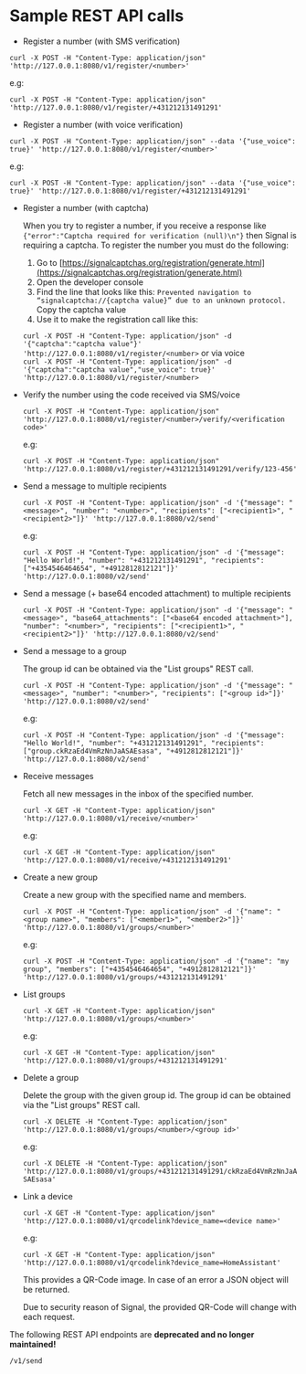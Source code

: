 
# Sample REST API calls

- Register a number (with SMS verification)

`curl -X POST -H "Content-Type: application/json" 'http://127.0.0.1:8080/v1/register/<number>'`

e.g:

`curl -X POST -H "Content-Type: application/json" 'http://127.0.0.1:8080/v1/register/+431212131491291'`

- Register a number (with voice verification)

`curl -X POST -H "Content-Type: application/json" --data '{"use_voice": true}' 'http://127.0.0.1:8080/v1/register/<number>'`

e.g:

`curl -X POST -H "Content-Type: application/json" --data '{"use_voice": true}' 'http://127.0.0.1:8080/v1/register/+431212131491291'`

- Register a number (with captcha)

  When you try to register a number, if you receive a response like `{"error":"Captcha required for verification (null)\n"}` then Signal is requiring a captcha. To register the number you must do the following:
  1. Go to  [https://signalcaptchas.org/registration/generate.html](https://signalcaptchas.org/registration/generate.html)
  2. Open the developer console
  3. Find the line that looks like this: `Prevented navigation to “signalcaptcha://{captcha value}” due to an unknown protocol.` Copy the captcha value
  4. Use it to make the registration call like this:

  `curl -X POST -H "Content-Type: application/json" -d '{"captcha":"captcha value"}' 'http://127.0.0.1:8080/v1/register/<number>`
  or via voice  
  `curl -X POST -H "Content-Type: application/json" -d '{"captcha":"captcha value","use_voice": true}' 'http://127.0.0.1:8080/v1/register/<number>`

- Verify the number using the code received via SMS/voice

  `curl -X POST -H "Content-Type: application/json" 'http://127.0.0.1:8080/v1/register/<number>/verify/<verification code>'`

  e.g:

  `curl -X POST -H "Content-Type: application/json" 'http://127.0.0.1:8080/v1/register/+431212131491291/verify/123-456'`

- Send a message to multiple recipients

  `curl -X POST -H "Content-Type: application/json" -d '{"message": "<message>", "number": "<number>", "recipients": ["<recipient1>", "<recipient2>"]}' 'http://127.0.0.1:8080/v2/send'`

  e.g:

  `curl -X POST -H "Content-Type: application/json" -d '{"message": "Hello World!", "number": "+431212131491291", "recipients": ["+4354546464654", "+4912812812121"]}' 'http://127.0.0.1:8080/v2/send'`

- Send a message (+ base64 encoded attachment) to multiple recipients

  `curl -X POST -H "Content-Type: application/json" -d '{"message": "<message>", "base64_attachments": ["<base64 encoded attachment>"], "number": "<number>", "recipients": ["<recipient1>", "<recipient2>"]}' 'http://127.0.0.1:8080/v2/send'`

- Send a message to a group

  The group id can be obtained via the "List groups" REST call.

  `curl -X POST -H "Content-Type: application/json" -d '{"message": "<message>", "number": "<number>", "recipients": ["<group id>"]}' 'http://127.0.0.1:8080/v2/send'`

  e.g:

  `curl -X POST -H "Content-Type: application/json" -d '{"message": "Hello World!", "number": "+431212131491291", "recipients": ["group.ckRzaEd4VmRzNnJaASAEsasa", "+4912812812121"]}' 'http://127.0.0.1:8080/v2/send'`

- Receive messages

  Fetch all new messages in the inbox of the specified number.

  `curl -X GET -H "Content-Type: application/json" 'http://127.0.0.1:8080/v1/receive/<number>'`

  e.g:

  `curl -X GET -H "Content-Type: application/json" 'http://127.0.0.1:8080/v1/receive/+431212131491291'`

- Create a new group

  Create a new group with the specified name and members.

  `curl -X POST -H "Content-Type: application/json" -d '{"name": "<group name>", "members": ["<member1>", "<member2>"]}' 'http://127.0.0.1:8080/v1/groups/<number>'`

  e.g:

  `curl -X POST -H "Content-Type: application/json" -d '{"name": "my group", "members": ["+4354546464654", "+4912812812121"]}' 'http://127.0.0.1:8080/v1/groups/+431212131491291'`

- List groups

  `curl -X GET -H "Content-Type: application/json" 'http://127.0.0.1:8080/v1/groups/<number>'`

  e.g:

  `curl -X GET -H "Content-Type: application/json" 'http://127.0.0.1:8080/v1/groups/+431212131491291'`

- Delete a group

  Delete the group with the given group id. The group id can be obtained via the "List groups" REST call.

  `curl -X DELETE -H "Content-Type: application/json" 'http://127.0.0.1:8080/v1/groups/<number>/<group id>'`

  e.g:

  `curl -X DELETE -H "Content-Type: application/json" 'http://127.0.0.1:8080/v1/groups/+431212131491291/ckRzaEd4VmRzNnJaASAEsasa'`

- Link a device

  `curl -X GET -H "Content-Type: application/json" 'http://127.0.0.1:8080/v1/qrcodelink?device_name=<device name>'`

  e.g:

  `curl -X GET -H "Content-Type: application/json" 'http://127.0.0.1:8080/v1/qrcodelink?device_name=HomeAssistant'`

  This provides a QR-Code image. In case of an error a JSON object will be returned.

  Due to security reason of Signal, the provided QR-Code will change with each request.

The following REST API endpoints are **deprecated and no longer maintained!**

`/v1/send`
